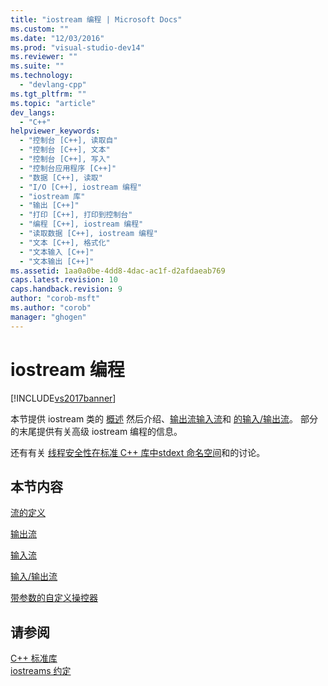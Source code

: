 ```yaml
---
title: "iostream 编程 | Microsoft Docs"
ms.custom: ""
ms.date: "12/03/2016"
ms.prod: "visual-studio-dev14"
ms.reviewer: ""
ms.suite: ""
ms.technology: 
  - "devlang-cpp"
ms.tgt_pltfrm: ""
ms.topic: "article"
dev_langs: 
  - "C++"
helpviewer_keywords: 
  - "控制台 [C++], 读取自"
  - "控制台 [C++], 文本"
  - "控制台 [C++], 写入"
  - "控制台应用程序 [C++]"
  - "数据 [C++], 读取"
  - "I/O [C++], iostream 编程"
  - "iostream 库"
  - "输出 [C++]"
  - "打印 [C++], 打印到控制台"
  - "编程 [C++], iostream 编程"
  - "读取数据 [C++], iostream 编程"
  - "文本 [C++], 格式化"
  - "文本输入 [C++]"
  - "文本输出 [C++]"
ms.assetid: 1aa0a0be-4dd8-4dac-ac1f-d2afdaeab769
caps.latest.revision: 10
caps.handback.revision: 9
author: "corob-msft"
ms.author: "corob"
manager: "ghogen"
---
```

# iostream 编程
[!INCLUDE[vs2017banner](../assembler/inline/includes/vs2017banner.md)]

本节提供 iostream 类的 [概述](../standard-library/what-a-stream-is.md) 然后介绍、[输出流](../standard-library/output-streams.md)[输入流](../standard-library/input-streams.md)和 [的输入\/输出流](../standard-library/input-output-streams.md)。  部分的末尾提供有关高级 iostream 编程的信息。  
  
 还有有关 [线程安全性在标准 C\+\+ 库中](../standard-library/thread-safety-in-the-cpp-standard-library.md)[stdext 命名空间](../standard-library/stdext-namespace.md)和的讨论。  
  
## 本节内容  
 [流的定义](../standard-library/what-a-stream-is.md)  
  
 [输出流](../standard-library/output-streams.md)  
  
 [输入流](../standard-library/input-streams.md)  
  
 [输入\/输出流](../standard-library/input-output-streams.md)  
  
 [带参数的自定义操控器](../standard-library/custom-manipulators-with-arguments.md)  
  
## 请参阅  
 [C\+\+ 标准库](../standard-library/cpp-standard-library-reference.md)   
 [iostreams 约定](../standard-library/iostreams-conventions.md)